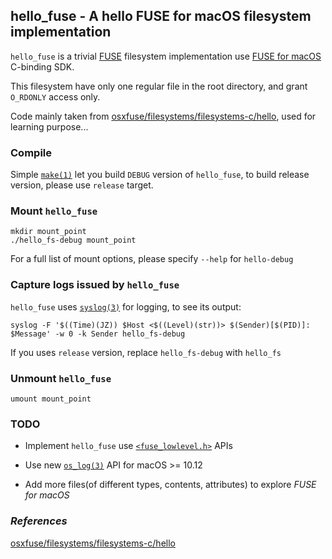 ## hello_fuse - A hello FUSE for macOS filesystem implementation

`hello_fuse` is a trivial [FUSE](https://en.wikipedia.org/wiki/Filesystem_in_Userspace) filesystem implementation use [FUSE for macOS](https://osxfuse.github.io/) C-binding SDK.

This filesystem have only one regular file in the root directory, and grant `O_RDONLY` access only.

Code mainly taken from [osxfuse/filesystems/filesystems-c/hello](https://github.com/osxfuse/filesystems/tree/master/filesystems-c/hello), used for learning purpose...

### Compile

Simple [`make(1)`](x-man-page://1/make) let you build `DEBUG` version of `hello_fuse`, to build release version, please use `release` target.

### Mount `hello_fuse`

```shell
mkdir mount_point
./hello_fs-debug mount_point
```

For a full list of mount options, please specify `--help` for `hello-debug`

### Capture logs issued by `hello_fuse`

`hello_fuse` uses [`syslog(3)`](x-man-page://3/syslog) for logging, to see its output:

```shell
syslog -F '$((Time)(JZ)) $Host <$((Level)(str))> $(Sender)[$(PID)]: $Message' -w 0 -k Sender hello_fs-debug
```

If you uses `release` version, replace `hello_fs-debug` with `hello_fs`

### Unmount `hello_fuse`

```shell
umount mount_point
```

### TODO

* Implement `hello_fuse` use [`<fuse_lowlevel.h>`](https://github.com/osxfuse/fuse/blob/master/include/fuse_lowlevel.h) APIs

* Use new [`os_log(3)`](x-man-page://3/os_log) API for macOS >= 10.12

* Add more files(of different types, contents, attributes) to explore *FUSE for macOS*

### *References*

[osxfuse/filesystems/filesystems-c/hello](https://github.com/osxfuse/filesystems/tree/master/filesystems-c/hello)
